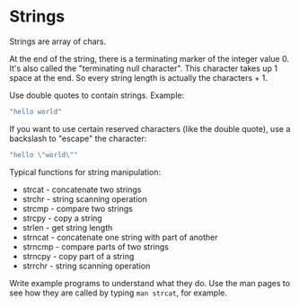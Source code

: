 # Strings #

Strings are array of chars. 

At the end of the string, there is a terminating marker of the integer value 0. It's also called the "terminating null character". This character takes up 1 space at the end. So every string length is actually the characters + 1.

Use double quotes to contain strings. Example:

```c
"hello world"
```

If you want to use certain reserved characters (like the double quote), use a backslash to "escape" the character:

```c
"hello \"world\""
```

Typical functions for string manipulation:

* strcat - concatenate two strings
* strchr - string scanning operation
* strcmp - compare two strings
* strcpy - copy a string
* strlen - get string length
* strncat - concatenate one string with part of another
* strncmp - compare parts of two strings
* strncpy - copy part of a string
* strrchr - string scanning operation

Write example programs to understand what they do. Use the man pages to see how they are called by typing `man strcat`, for example.
